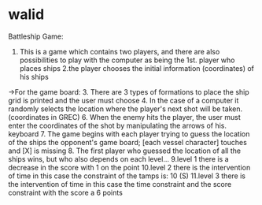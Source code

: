 # walid
Battleship Game:
1. This is a game which contains two players, and there are also possibilities to play with the computer as being the 
 1st. player who places ships
2.the player chooses the initial information (coordinates) of his ships

->For the game board:
3. There are 3 types of formations to place
the ship grid is printed and the user must choose
4. In the case of a computer it randomly selects the location where the player's next shot will be taken. (coordinates in GREC)
6. When the enemy hits the player, the user must enter the coordinates of the shot by manipulating the arrows of his. keyboard
7. The game begins with each player trying to guess the location of the ships the opponent's game board; [each vessel character] touches and [X] is missing 
 8. The first player who guessed the location of all the ships wins, but who also depends on each level...
9.level 1 there is a decrease in the score with 1 on the point 
10.level 2 there is the intervention of time in this case the constraint of the tamps is: 10 (S) 
11.level 3 there is the intervention of time in this case the time constraint and the score constraint with the score a 6 points
